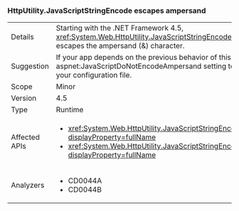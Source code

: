 ### HttpUtility.JavaScriptStringEncode escapes ampersand

|   |   |
|---|---|
|Details|Starting with the .NET Framework 4.5, <xref:System.Web.HttpUtility.JavaScriptStringEncode(System.String)?displayProperty=name> escapes the ampersand (&amp;) character.|
|Suggestion|If your app depends on the previous behavior of this method, you can add an aspnet:JavaScriptDoNotEncodeAmpersand setting to the <a href="https://msdn.microsoft.com/en-us/library/hh975440(v=vs.110).aspx">ASP.NET appSettings element</a> in your configuration file.|
|Scope|Minor|
|Version|4.5|
|Type|Runtime|
|Affected APIs|<ul><li><xref:System.Web.HttpUtility.JavaScriptStringEncode(System.String)?displayProperty=fullName></li><li><xref:System.Web.HttpUtility.JavaScriptStringEncode(System.String%2CSystem.Boolean)?displayProperty=fullName></li></ul>|
|Analyzers|<ul><li>CD0044A</li><li>CD0044B</li></ul>|

